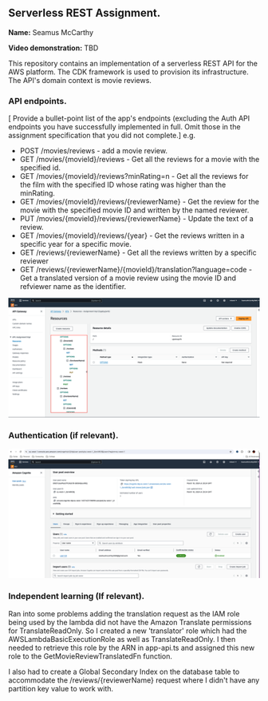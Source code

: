 ## Serverless REST Assignment.

__Name:__ Seamus McCarthy

__Video demonstration:__ TBD

This repository contains an implementation of a serverless REST API for the AWS platform. The CDK framework is used to provision its infrastructure. The API's domain context is movie reviews.

### API endpoints.

[ Provide a bullet-point list of the app's endpoints (excluding the Auth API endpoints you have successfully implemented in full. Omit those in the assignment specification that you did not complete.]
e.g.
 
+ POST /movies/reviews - add a movie review.
+ GET /movies/{movieId}/reviews - Get all the reviews for a movie with the specified id.
+ GET /movies/{movieId}/reviews?minRating=n - Get all the reviews for the film with the specified ID whose rating was higher than the minRating.
+ GET /movies/{movieId}/reviews/{reviewerName} - Get the review for the movie with the specified movie ID and written by the named reviewer.
+ PUT /movies/{movieId}/reviews/{reviewerName} - Update the text of a review.
+ GET /movies/{movieId}/reviews/{year} - Get the reviews written in a specific year for a specific movie.
+ GET /reviews/{reviewerName} - Get all the reviews written by a specific reviewer
+ GET /reviews/{reviewerName}/{movieId}/translation?language=code - Get a translated version of a movie review using the movie ID and refviewer name as the identifier.

![](./images/API_Gateway.png)

### Authentication (if relevant).

![](./images/Cognito_user.png)

### Independent learning (If relevant).

Ran into some problems adding the translation request as the IAM role being used by the lambda did not have the Amazon Translate permissions for TranslateReadOnly.
So I created a new 'translator' role which had the AWSLambdaBasicExecutionRole as well as TranslateReadOnly. I then needed to retrieve this role by the ARN in app-api.ts
and assigned this new role to the GetMovieReviewTranslatedFn function.

I also had to create a Global Secondary Index on the database table to accommodate the /reviews/{reviewerName} request where I didn't have any partition key value to work with.
